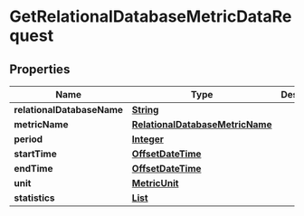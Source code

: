 

# GetRelationalDatabaseMetricDataRequest


## Properties

| Name | Type | Description | Notes |
|------------ | ------------- | ------------- | -------------|
|**relationalDatabaseName** | [**String**](String.md) |  |  |
|**metricName** | [**RelationalDatabaseMetricName**](RelationalDatabaseMetricName.md) |  |  |
|**period** | [**Integer**](Integer.md) |  |  |
|**startTime** | [**OffsetDateTime**](OffsetDateTime.md) |  |  |
|**endTime** | [**OffsetDateTime**](OffsetDateTime.md) |  |  |
|**unit** | [**MetricUnit**](MetricUnit.md) |  |  |
|**statistics** | [**List**](List.md) |  |  |



